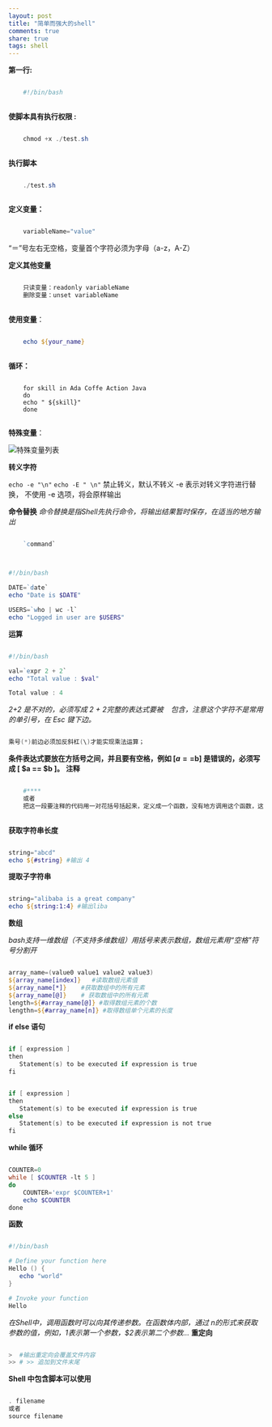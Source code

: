 ```yaml
---
layout: post
title: "简单而强大的shell" 
comments: true
share: true
tags: shell
---
```


**第一行:**

```powershell

    #!/bin/bash
    
```

**使脚本具有执行权限 :**

```powershell

    chmod +x ./test.sh
    
```

**执行脚本**

```powershell

    ./test.sh
    
```

**定义变量：**

```powershell

    variableName="value"

```

“＝”号左右无空格，变量首个字符必须为字母（a-z，A-Z）

**定义其他变量**

```powershell

    只读变量：readonly variableName
    删除变量：unset variableName
    
```

**使用变量**：

```powershell

    echo ${your_name}
    
```

**循环：**

``` javascript?linenums

    for skill in Ada Coffe Action Java 
    do
    echo " ${skill}"
    done
    
```

**特殊变量**：

![特殊变量列表][1]

**转义字符**

`echo -e "\n"`
`echo -E " \n"` 禁止转义，默认不转义
-e 表示对转义字符进行替换， 不使用 -e 选项，将会原样输出

**命令替换**
*命令替换是指Shell先执行命令，将输出结果暂时保存，在适当的地方输出*

```powershell

    `command`
    
```

```powershell

#!/bin/bash

DATE=`date`
echo "Date is $DATE"

USERS=`who | wc -l`
echo "Logged in user are $USERS"

```
**运算**

```powershell

#!/bin/bash

val=`expr 2 + 2`
echo "Total value : $val"

Total value : 4

```
*2+2 是不对的，必须写成 2 + 2完整的表达式要被 ` ` 包含，注意这个字符不是常用的单引号，在 Esc 键下边。*

```powershell

乘号(*)前边必须加反斜杠(\)才能实现乘法运算；

```

**条件表达式要放在方括号之间，并且要有空格，例如 [$a==$b] 是错误的，必须写成 [ $a == $b ]。**
**注释**

```powershell

    #****
    或者
    把这一段要注释的代码用一对花括号括起来，定义成一个函数，没有地方调用这个函数，这块代码就不会执行，达到了和注释一样的效果。
    
```

**获取字符串长度**

```powershell

string="abcd"
echo ${#string} #输出 4

```

**提取子字符串**

```powershell

string="alibaba is a great company"
echo ${string:1:4} #输出liba

```

**数组**

*bash支持一维数组（不支持多维数组）用括号来表示数组，数组元素用“空格”符号分割开*

```powershell

array_name=(value0 value1 value2 value3)
${array_name[index]}   #读取数组元素值
${array_name[*]}    #获取数组中的所有元素
${array_name[@]}    # 获取数组中的所有元素
length=${#array_name[@]} #取得数组元素的个数
lengthn=${#array_name[n]} #取得数组单个元素的长度

```
**if else 语句**

```powershell

if [ expression ]
then
   Statement(s) to be executed if expression is true
fi

```

```powershell

if [ expression ]
then
   Statement(s) to be executed if expression is true
else
   Statement(s) to be executed if expression is not true
fi

```

**while 循环**

```powershell

COUNTER=0
while [ $COUNTER -lt 5 ]
do
    COUNTER='expr $COUNTER+1'
    echo $COUNTER
done

```

**函数**

```powershell

#!/bin/bash

# Define your function here
Hello () {
   echo "world"
}

# Invoke your function
Hello

```

*在Shell中，调用函数时可以向其传递参数。在函数体内部，通过 $n 的形式来获取参数的值，例如，$1表示第一个参数，$2表示第二个参数...*
**重定向**

```powershell

>  #输出重定向会覆盖文件内容
>> # >> 追加到文件末尾

```

**Shell 中包含脚本可以使用**

```powershell

. filename
或者
source filename

```

  [1]: ./images/%E5%B1%8F%E5%B9%95%E5%BF%AB%E7%85%A7%202015-06-19%20%E4%B8%8A%E5%8D%8811.45.33.png "屏幕快照 2015-06-19 上午11.45.33.png"
